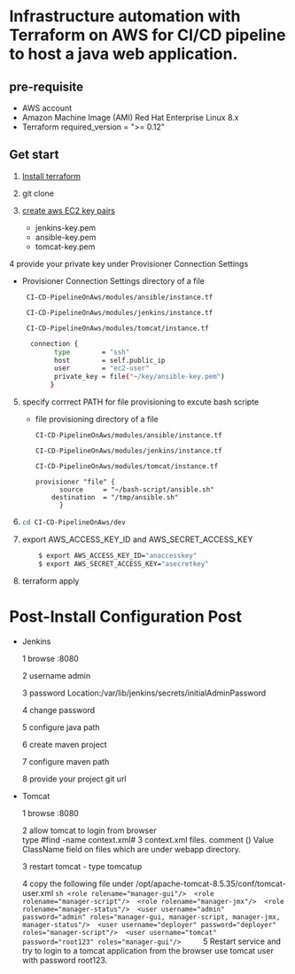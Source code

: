 
# Infrastructure automation with Terraform on AWS for CI/CD pipeline to host a java web application.

## pre-requisite
- AWS account 
- Amazon Machine Image (AMI)  Red Hat Enterprise Linux 8.x
- Terraform required_version = ">= 0.12"

## Get start 

1. [Install terraform ](https://learn.hashicorp.com/tutorials/terraform/install-cli)
2. git clone 
3. [create aws EC2 key pairs](https://docs.aws.amazon.com/AWSEC2/latest/UserGuide/ec2-key-pairs.html)

    - jenkins-key.pem
    - ansible-key.pem
    - tomcat-key.pem
    
4 provide your private key under Provisioner Connection Settings

  - Provisioner Connection Settings directory of a file  
  
         CI-CD-PipelineOnAws/modules/ansible/instance.tf
        
         CI-CD-PipelineOnAws/modules/jenkins/instance.tf
        
         CI-CD-PipelineOnAws/modules/tomcat/instance.tf
        
      ```sh
        connection {
              type        = "ssh"
              host        = self.public_ip 
              user        = "ec2-user" 
              private_key = file("~/key/ansible-key.pem") 
             } 
      ```
5. specify corrrect PATH for file provisioning to excute bash scripte

    - file provisioning  directory of a file
    
          CI-CD-PipelineOnAws/modules/ansible/instance.tf
          
          CI-CD-PipelineOnAws/modules/jenkins/instance.tf
          
          CI-CD-PipelineOnAws/modules/tomcat/instance.tf
       
          provisioner "file" {
	        	source     = "~/bash-script/ansible.sh" 
		      destination  = "/tmp/ansible.sh" 
	            }  
      
      
6.  ```sh
    cd CI-CD-PipelineOnAws/dev
      ```

7. export AWS_ACCESS_KEY_ID and AWS_SECRET_ACCESS_KEY

     ```sh
         $ export AWS_ACCESS_KEY_ID="anaccesskey"
         $ export AWS_SECRET_ACCESS_KEY="asecretkey"
      ```
 
8. terraform apply 

# Post-Install Configuration Post 
 - Jenkins 
 
 	1 browse <your-target-ip>:8080
	
 	2 username admin
 	
	3 password Location:/var/lib/jenkins/secrets/initialAdminPassword
 	
	4 change password 
 	
	5 configure java path
 	
	6 create maven project
 	
	7 configure maven path
 	
	8 provide your project git url
 - Tomcat 
	
	1 browse <your-target-ip>:8080
 	
	2 allow tomcat to login from browser  
 	 	type  #find -name context.xml# 3 context.xml files. comment () Value ClassName field on files which are under webapp directory. 
	
	3 restart tomcat -  type tomcatup 
	
	4 copy the following file under /opt/apache-tomcat-8.5.35/conf/tomcat-user.xml 
	     ```sh
        	<role rolename="manager-gui"/> 
		<role rolename="manager-script"/> 
		<role rolename="manager-jmx"/> 
		<role rolename="manager-status"/> 
		<user username="admin" password="admin" roles="manager-gui, manager-script, manager-jmx, manager-status"/> 
		<user username="deployer" password="deployer" roles="manager-script"/> 
		<user username="tomcat" password="root123" roles="manager-gui"/> 	
     		 ```
	5 Restart service and try to login to a tomcat application from the browser use tomcat user with password root123.  
